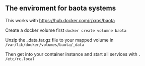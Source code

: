 The enviroment for baota systems
--------------------------

This works with https://hub.docker.com/r/xros/baota

Create a docker volume first `docker create volumne baota`

Unzip the _data.tar.gz file to your mapped volume in `/var/lib/docker/volumes/baota/_data` 

Then get into your container instance and start all services with `. /etc/rc.local`

